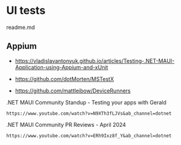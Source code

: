 # UI tests

readme.md

## Appium

*   https://vladislavantonyuk.github.io/articles/Testing-.NET-MAUI-Application-using-Appium-and-xUnit

*   https://github.com/dotMorten/MSTestX

*   https://github.com/mattleibow/DeviceRunners

.NET MAUI Community Standup - Testing your apps with Gerald

    https://www.youtube.com/watch?v=N9XTh3fLJVs&ab_channel=dotnet

.NET MAUI Community PR Reviews - April 2024

    https://www.youtube.com/watch?v=ERh9Ixz8f_Y&ab_channel=dotnet